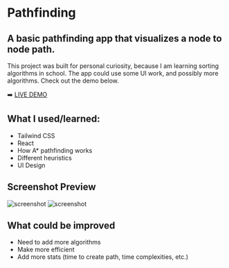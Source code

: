 # Pathfinding

## A basic pathfinding app that visualizes a node to node path.

This project was built for personal curiosity, because I am learning sorting algorithms in school. The app could use some UI work, and possibly more algorithms. Check out the demo below.

➡️ [LIVE DEMO](https://azboss2021.github.io/pathfinding/)

## What I used/learned:

* Tailwind CSS
* React
* How A* pathfinding works
* Different heuristics
* UI Design

## Screenshot Preview

![screenshot](./pathfinding1.png?raw=true)
![screenshot](./pathfinding2.png?raw=true)

## What could be improved

* Need to add more algorithms
* Make more efficient
* Add more stats (time to create path, time complexities, etc.)
